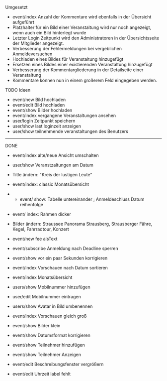 Umgesetzt
* event/index Anzahl der Kommentare wird ebenfalls in der Übersicht aufgeführt
* Platzhalter für ein Bild einer Veranstaltung wird nur noch angezeigt, wenn auch ein Bild hinterlegt wurde
* Letzter Login Zeitpunkt wird den Administratoren in der Übersichtsseite der Mitglieder angezeigt.
* Verbesserung der Fehlermeldungen bei vergeblichen Anmeldeversuchen
* Hochladen eines Bildes für Veranstaltung hinzugefügt
* Ersetzen eines Bildes einer existierenden Veranstaltung hinzugefügt
* Verbesserung der Kommentargliederung in der Detailseite einer Veranstaltung
* Kommentare können nun in einem großerem Feld eingegeben werden.

TODO Ideen
* event/new  Bild hochladen
* event/edit Bild hochladen
* event/show Bilder hochladen
* event/index vergangene Veranstaltungen ansehen
* user/login Zeitpunkt speichern
* user/show last loginzeit anzeigen
* user/show teilnehmende veranstaltungen des Benutzers

 








______________________________________________ 

DONE
* event/index alte/neue Ansicht umschalten
* user/show  Veranstzaltungen am Datum
* Title ändern: "Kreis der lustigen Leute"
* event/index: classic Monatsübersicht
* * event/ show: Tabelle untereinander ;  Anmeldeschluss Datum reihenfolge
* event/ index: Rahmen dicker
* Bilder ändern: Straussee Panorama Strausberg, Strausberger Fähre, Kegel, Fahrradtour, Konzert
* event/new     fee alsText
* event/subscribe Anmeldung nach Deadline sperren

* event/show vor ein paar Sekunden korrigieren
* event/index Vorschauen nach Datum sortieren
* event/index Monatsübersicht
* users/show Mobilnummer hinzufügen
* user/edit  Mobilnummer eintragen
* users/show Avatar in Bild umbenennen
* event/index Vorschauen gleich groß

* event/show Bilder klein
* event/show Datumsformat korrigieren
* event/show Teilnehmer hinzufügen 
* event/show Teilnehmer Anzeigen

* event/edit Beschreibungsfenster vergrößern
* event/edit Uhrzeit label fehlt
